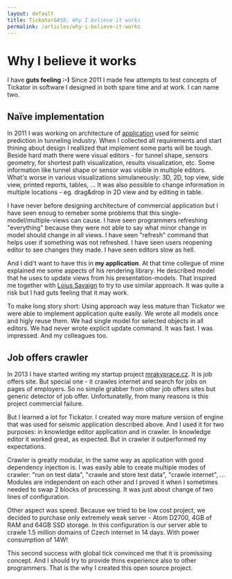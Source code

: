 ```yaml
---
layout: default
title: Tickator&#58; Why I believe it works
permalink: /articles/why-i-believe-it-works
---
```


Why I believe it works
======================

I have **guts feeling :-)** Since 2011 I made few attempts to test concepts of Tickator in software I designed in both spare time and at work. I can name two.

Naïve implementation
--------------------

In 2011 I was working on architecture of [application](http://www.ambergtechnologies.ch/en/products/tunnel-seismics/tsp-203plus/) used for seimic prediction in tunneling industry. When I collected all requirements and start thining about design I reallized that implement some parts will be tough. Beside hard math there were visual editors - for tunnel shape, sensors geometry, for shortest path visualization, results visualization, etc. Some information like tunnel shape or sensor was visible in multiple editors. What's worse in various visualizations simulaneously: 3D, 2D, top view, side view, printed reports, tables, ... It was also possible to change information in multiple locations - eg. drag&drop in 2D view and by editing in table.

I have never before designing architecture of commercial application but I have seen enoug to remeber some problems that this single-model/multiple-views can cause. I have seen programmers refreshing "everything" because they were not able to say what minor change in model should change in all views. I have seen "refresh" command that helps user if something was not refreshed. I have seen users reopening editor to see changes they made. I have seen editors slow as hell.

And I did't want to have this in **my application**. At that time collegue of mine explained me some aspects of his rendering library. He described model that he uses to update views from his presentation-models. That inspired me together with [Loius Savaign](/articles/credits) to try to use similar approach. It was quite a risk but I had guts feeling that it may work.

To make long story short: Using approach way less mature than Tickator we were able to implement application quite easily. We wrote all models once and higly reuse them. We had single model for selected objects in all editors. We had never wrote explicit update command. It was fast. I was impressed. And my colleagues too.

Job offers crawler
------------------

In 2013 I have started writing my startup project [mrakyprace.cz](https://www.mrakyprace.cz). It is job offers site. But special one - it crawles internet and search for jobs on pages of employers. So no simple grabber from other job offers sites but generic detector of job offer. Unfortunatelly, from many reasons is this project commercial failure.

But I learned a lot for Tickator. I created way more mature version of engine that was used for seismic application described above. And I used it for two purposes: in knowledge editor application and in crawler. In knowledge editor it worked great, as expected. But in crawler it outperformed my expectations.

Crawler is greatly modular, in the same way as application with good dependency injection is. I was easily able to create multiple modes of crawler: "run on test data", "crawle and store test data", "crawle internet", ... Modules are independent on each other and I proved it when I sometimes needed to swap 2 blocks of processing. It was just about change of two lines of configuration.

Other aspect was speed. Because we tried to be low cost project, we decided to purchase only extremely weak server - Atom D2700, 4GB of RAM and 64GB SSD storage. In this configuration is our server able to crawle 1.5 million domains of Czech internet in 14 days. With power consumption of 14W!

This second success with global tick convinced me that it is promissing concept. And I should try to provide thins experience also to other programmers. That is the why I created this open source project.


